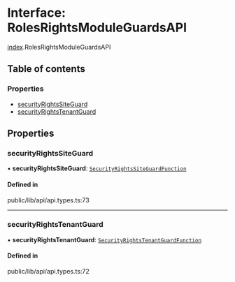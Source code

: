 # Interface: RolesRightsModuleGuardsAPI

[index](../wiki/index).RolesRightsModuleGuardsAPI

## Table of contents

### Properties

- [securityRightsSiteGuard](../wiki/index.RolesRightsModuleGuardsAPI#securityrightssiteguard)
- [securityRightsTenantGuard](../wiki/index.RolesRightsModuleGuardsAPI#securityrightstenantguard)

## Properties

### securityRightsSiteGuard

• **securityRightsSiteGuard**: [`SecurityRightsSiteGuardFunction`](../wiki/index#securityrightssiteguardfunction)

#### Defined in

public/lib/api/api.types.ts:73

___

### securityRightsTenantGuard

• **securityRightsTenantGuard**: [`SecurityRightsTenantGuardFunction`](../wiki/index#securityrightstenantguardfunction)

#### Defined in

public/lib/api/api.types.ts:72
